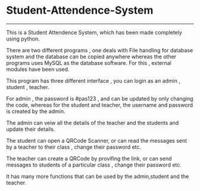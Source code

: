 #                                      Student-Attendence-System
<hr>
This is a Student Attendence System, which has been made completely using python.

There are two different programs , one deals with File handling for database system and the database can be copied anywhere whereas the other programs uses MySQL as the database software. For this , external modules have been used.

This program has three different interface , you can login as an admin , student , teacher.

For admin , the password is #pas123 , and can be updated by only changing the code, whereas for the student and teacher, the username and password is created by the admin.

The admin can veiw all the details of the teacher and the students and update their details.

The student can open a QRCode Scanner, or can read the messages sent by a teacher to their class , change their password etc.

The teacher can create a QRCode by provifing the link, or can send messages to students of a particular class , change their password etc.

It has many more functions that can be used by the admin,student and the teacher.
